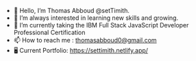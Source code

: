 - 👋 Hello, I’m Thomas Abboud @setTimith.
- 👀 I’m always interested in learning new skills and growing.
- 🌱 I’m currently taking the IBM Full Stack JavaScript Developer Professional Certification
- 📫 How to reach me : thomasabboud0@gmail.com 
- 🖥️ Current Portfolio:  https://settimith.netlify.app/
